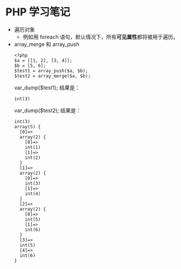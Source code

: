 # PHP 学习笔记


* 遍历对象
    - 例如用 foreach 语句，默认情况下，所有**可见属性**都将被用于遍历。
* array_merge 和 array_push
    ```
    <?php
    $a = [[1, 2], [3, 4]];
    $b = [5, 6];
    $test1 = array_push($a, $b);
    $test2 = array_merge($a, $b);
    ```
    var_dump($test1);
    结果是：
    ```
    int(3)
    ```
    var_dump($test2);
    结果是：
    ```
    int(3)
    array(5) {
      [0]=>
      array(2) {
        [0]=>
        int(1)
        [1]=>
        int(2)
      }
      [1]=>
      array(2) {
        [0]=>
        int(3)
        [1]=>
        int(4)
      }
      [2]=>
      array(2) {
        [0]=>
        int(5)
        [1]=>
        int(6)
      }
      [3]=>
      int(5)
      [4]=>
      int(6)
    }
    ```
